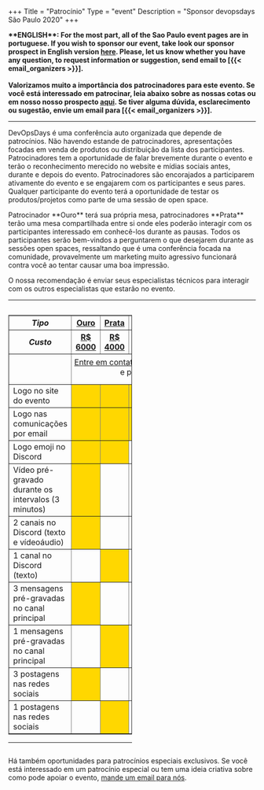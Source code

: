 +++
Title = "Patrocínio"
Type = "event"
Description = "Sponsor devopsdays São Paulo 2020"
+++

<b>
**ENGLISH**: For the most part, all of the Sao Paulo event pages are in portuguese. If you wish to sponsor our event, take look our sponsor prospect in English version <a href="https://drive.google.com/file/d/1S_v3EX4qkyIoeM89r-A57RQ9OCL-Jtko/view" target="_blank">here</a>. Please, let us know whether you have any question, to request information or suggestion, send email to [{{< email_organizers >}}].
</b>
<br />
<br />
<b>
Valorizamos muito a importância dos patrocinadores para este evento. Se você está interessado em patrocinar, leia abaixo sobre as nossas cotas ou em nosso nosso prospecto <a href="https://drive.google.com/file/d/1XahKq6gHQiB--W8MFlNENK3aU1sOHVoF/view" target="_blank">aqui</a>. Se tiver alguma dúvida, esclarecimento ou sugestão, envie um email para [{{< email_organizers >}}].
</b>

<hr>

DevOpsDays é uma conferência auto organizada que depende de patrocínios. Não havendo estande de patrocinadores, apresentações focadas em venda de produtos ou distribuição da lista dos participantes. Patrocinadores tem a oportunidade de falar brevemente durante o evento e terão o reconhecimento merecido no website e mídias sociais antes, durante e depois do evento. Patrocinadores são encorajados a participarem ativamente do evento e se engajarem com os participantes e seus pares. Qualquer participante do evento terá a oportunidade de testar os produtos/projetos como parte de uma sessão de open space.

<p>
Patrocinador **Ouro** terá sua própria mesa, patrocinadores **Prata** terão uma mesa compartilhada entre si onde eles poderão interagir com os participantes interessado em conhecê-los durante as pausas. Todos os participantes serão bem-vindos a perguntarem o que desejarem durante as sessões open spaces, ressaltando que é uma conferência focada na comunidade, provavelmente um marketing muito agressivo funcionará contra você ao tentar causar uma boa impressão.

<p>
O nossa recomendação é enviar seus especialistas técnicos para interagir com os outros especialistas que estarão no evento.
<p>

<hr/>

<div style="width:100%;overflow:hidden">
    <div style="width:50%;float:left" align="center">
        <table border=1 cellspacing=1>
                <th><center><i>Tipo</i></center></th>
                <th style="width:10%">
                    <center><b><u>Ouro</u></center></b></th>
                <th style="width:10%">
                    <center><b><u>Prata</u></center></b></th>
                <th style="width:10%">
                    <center><b><u>Bronze</u></center></b></th>
                <th style="width:10%">
                    <center><b><u>Community</u></center></b></th>
            </tr>
            <tr>
                <th><center><i>Custo</i></center></th>
                <th>
                    <center><b><u>R$ 6000</u></center></b></th>
                <th>
                    <center><b><u>R$ 4000</u></center></b></th>
                <th>
                    <center><b><u>R$ 1500</u></center></b></th>
                <th>
                    <center><b><u> - </u></center></b></th>
            </tr>
            <tr>
                <td></td>
                <td colspan="4" style="padding: 6px 0 15px 0;text-align: center"><a href="mailto:sao-paulo@devopsdays.org?subject=DevOpsDays S&atilde;o Paulo - Patroc&iacute;nio">Entre em contato</a> para disponibilidade e pagamento</td>
            </tr>
            <!-- <tr>
                <td>Ingressos</td>
                <td bgcolor="gold"><center><strong>1</strong></center></td>
                <td bgcolor="gold"><center><strong>2</strong></center></td>
                <td bgcolor="gold"><center><strong>3</strong></center></td>
                <td bgcolor="gold"><center><strong>5</strong></center></td>
            </tr> -->
            <tr>
                <td>Logo no site do evento</td>
                <td bgcolor="gold">&nbsp;</td>
                <td bgcolor="gold">&nbsp;</td>
                <td bgcolor="gold">&nbsp;</td>
                <td bgcolor="gold">&nbsp;</td>
            </tr>
            <tr>
                <td>Logo nas comunicações por email</td>
                <td bgcolor="gold">&nbsp;</td>
                <td bgcolor="gold">&nbsp;</td>
                <td bgcolor="gold">&nbsp;</td>
                <td bgcolor="gold">&nbsp;</td>
            </tr>
            <tr>
                <td>Logo emoji no Discord</td>
                <td bgcolor="gold">&nbsp;</td>
                <td bgcolor="gold">&nbsp;</td>
                <td>&nbsp;</td>
                <td>&nbsp;</td>
            </tr>
            <tr>
                <td>Vídeo pré-gravado durante os intervalos (3 minutos)</td>
                <td bgcolor="gold">&nbsp;</td>
                <td>&nbsp;</td>
                <td>&nbsp;</td>
                <td>&nbsp;</td>
            </tr>
            <tr>
                <td>2 canais no Discord (texto e vídeoáudio)</td>
                <td bgcolor="gold">&nbsp;</td>                
                <td>&nbsp;</td>
                <td>&nbsp;</td>
                <td>&nbsp;</td>          
            </tr>
            <tr>
                <td>1 canal no Discord (texto)</td>
                <td>&nbsp;</td>
                <td bgcolor="gold">&nbsp;</td>
                <td>&nbsp;</td>
                <td>&nbsp;</td>
            </tr>
            <tr>
                <td>3 mensagens pré-gravadas no canal principal</td>
                <td bgcolor="gold">&nbsp;</td>
                <td>&nbsp;</td>
                <td>&nbsp;</td>
                <td>&nbsp;</td>
            </tr>
            <tr>
                <td>1 mensagens pré-gravadas no canal principal</td>
                <td>&nbsp;</td>
                <td bgcolor="gold">&nbsp;</td>
                <td>&nbsp;</td>
                <td>&nbsp;</td>
            </tr>
            <tr>
                <td>3 postagens nas redes sociais</td>
                <td bgcolor="gold">&nbsp;</td>
                <td>&nbsp;</td>
                <td>&nbsp;</td>
                <td>&nbsp;</td>
            </tr>
            <tr>
                <td>1 postagens nas redes sociais</td>
                <td>&nbsp;</td>
                <td bgcolor="gold">&nbsp;</td>
                <td>&nbsp;</td>
                <td>&nbsp;</td>
            </tr>
        </table>
    <hr/>
    </div>
</div>
<p>
Há também oportunidades para patrocínios especiais exclusivos. Se você está interessado em um patrocínio especial ou tem uma ideia criativa sobre como pode apoiar o evento, <a href="mailto:sao-paulo@devopsdays.org?subject=DevOpsDays S&atilde;o Paulo - Patroc&iacute;nio">mande um email para nós</a>.</p>
